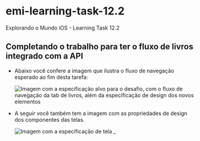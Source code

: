 # emi-learning-task-12.2
Explorando o Mundo iOS - Learning Task 12.2

## Completando o trabalho para ter o fluxo de livros integrado com a API

* Abaixo você confere a imagem que ilustra o fluxo de navegação esperado ao fim desta tarefa:

    ![Imagem com a especificação alvo para o desafio, com o fluxo de navegação da tab de livros, além da especificação de design dos novos elementos](https://raw.githubusercontent.com/zup-academy/materiais-publicos-treinamentos/main/explorando-o-mundo-ios/imagens/urlsession-post-lt2-especificacao-alvo.jpg?raw=true)

* A seguir você também tem a imagem com as propriedades de design dos componentes das telas.

    ![Imagem com a especificação de tela _](https://raw.githubusercontent.com/zup-academy/materiais-publicos-treinamentos/main/explorando-o-mundo-ios/imagens/urlsession-post-lt2-especificacao-de-design.jpg?raw=true)
    

